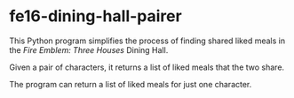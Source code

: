 # fe16-dining-hall-pairer

This Python program simplifies the process of finding shared liked meals in the *Fire Emblem: Three Houses* Dining Hall.

Given a pair of characters, it returns a list of liked meals that the two share.

The program can return a list of liked meals for just one character.

